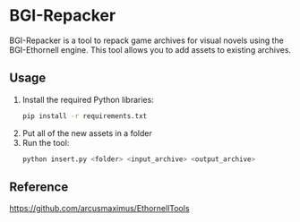 

# BGI-Repacker

BGI-Repacker is a tool to repack game archives for visual novels using the BGI-Ethornell engine. 
This tool allows you to add assets to existing archives.


## Usage

1. Install the required Python libraries:
    ```sh
    pip install -r requirements.txt
    ```
2. Put all of the new assets in a folder
3. Run the tool:
    ```sh
    python insert.py <folder> <input_archive> <output_archive>
    ```


## Reference
https://github.com/arcusmaximus/EthornellTools